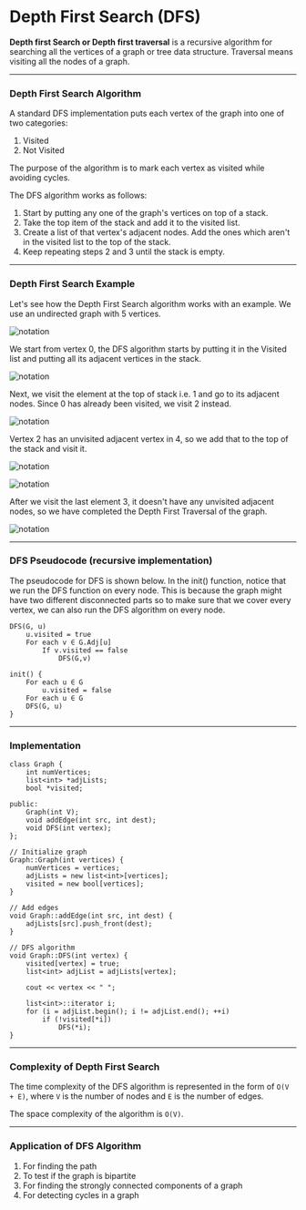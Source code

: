 # Depth First Search (DFS)

**Depth first Search or Depth first traversal** is a recursive algorithm for searching all the vertices of a graph or tree data structure. Traversal means visiting all the nodes of a graph.

---

### Depth First Search Algorithm

A standard DFS implementation puts each vertex of the graph into one of two categories:

1. Visited
2. Not Visited

The purpose of the algorithm is to mark each vertex as visited while avoiding cycles.

The DFS algorithm works as follows:

1. Start by putting any one of the graph's vertices on top of a stack.
2. Take the top item of the stack and add it to the visited list.
3. Create a list of that vertex's adjacent nodes. Add the ones which aren't in the visited list to the top of the stack.
4. Keep repeating steps 2 and 3 until the stack is empty.

---

### Depth First Search Example

Let's see how the Depth First Search algorithm works with an example. We use an undirected graph with 5 vertices.

![notation](dfs0.webp)

We start from vertex 0, the DFS algorithm starts by putting it in the Visited list and putting all its adjacent vertices in the stack.

![notation](dfs1.webp)

Next, we visit the element at the top of stack i.e. 1 and go to its adjacent nodes. Since 0 has already been visited, we visit 2 instead.

![notation](dfs2.webp)

Vertex 2 has an unvisited adjacent vertex in 4, so we add that to the top of the stack and visit it.

![notation](dfs3.webp)

![notation](dfs4.webp)

After we visit the last element 3, it doesn't have any unvisited adjacent nodes, so we have completed the Depth First Traversal of the graph.

![notation](dfs5.webp)

---

### DFS Pseudocode (recursive implementation)

The pseudocode for DFS is shown below. In the init() function, notice that we run the DFS function on every node. This is because the graph might have two different disconnected parts so to make sure that we cover every vertex, we can also run the DFS algorithm on every node.

    DFS(G, u)
        u.visited = true
        For each v ∈ G.Adj[u]
            If v.visited == false
                DFS(G,v)
        
    init() {
        For each u ∈ G
            u.visited = false
        For each u ∈ G
        DFS(G, u)
    }

---

### Implementation

    class Graph {
        int numVertices;
        list<int> *adjLists;
        bool *visited;

    public:
        Graph(int V);
        void addEdge(int src, int dest);
        void DFS(int vertex);
    };

    // Initialize graph
    Graph::Graph(int vertices) {
        numVertices = vertices;
        adjLists = new list<int>[vertices];
        visited = new bool[vertices];
    }

    // Add edges
    void Graph::addEdge(int src, int dest) {
        adjLists[src].push_front(dest);
    }

    // DFS algorithm
    void Graph::DFS(int vertex) {
        visited[vertex] = true;
        list<int> adjList = adjLists[vertex];

        cout << vertex << " ";

        list<int>::iterator i;
        for (i = adjList.begin(); i != adjList.end(); ++i)
            if (!visited[*i])
                DFS(*i);
    }

---

### Complexity of Depth First Search

The time complexity of the DFS algorithm is represented in the form of `O(V + E)`, where `V` is the number of nodes and `E` is the number of edges.

The space complexity of the algorithm is `O(V)`.

---

### Application of DFS Algorithm

1. For finding the path
2. To test if the graph is bipartite
3. For finding the strongly connected components of a graph
4. For detecting cycles in a graph